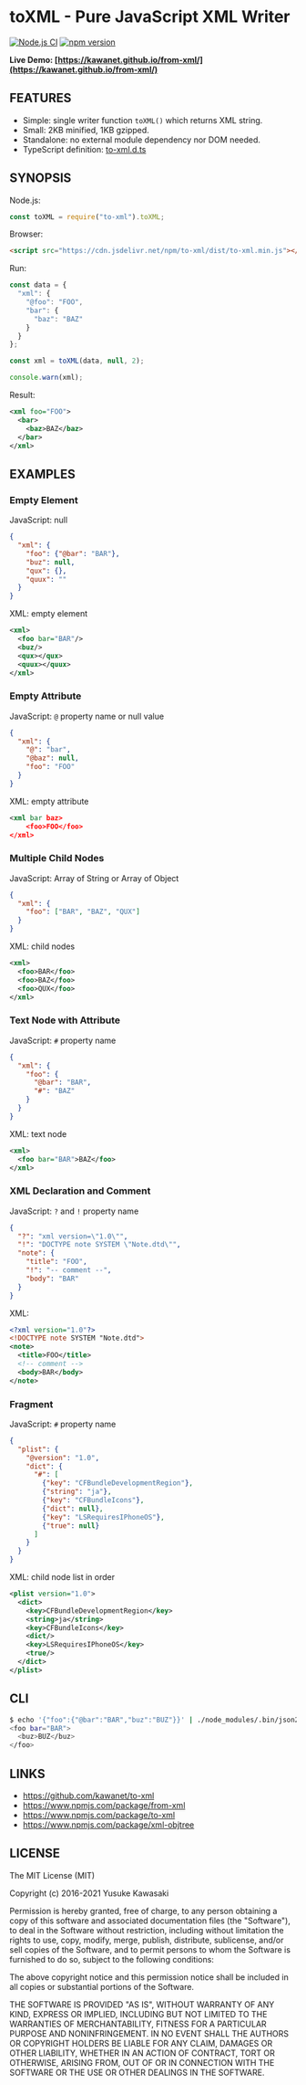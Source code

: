 # toXML - Pure JavaScript XML Writer

[![Node.js CI](https://github.com/kawanet/to-xml/workflows/Node.js%20CI/badge.svg?branch=main)](https://github.com/kawanet/to-xml/actions/)
[![npm version](https://badge.fury.io/js/to-xml.svg)](https://www.npmjs.com/package/to-xml)

**Live Demo: [https://kawanet.github.io/from-xml/](https://kawanet.github.io/from-xml/)**

## FEATURES

- Simple: single writer function `toXML()` which returns XML string.
- Small: 2KB minified, 1KB gzipped.
- Standalone: no external module dependency nor DOM needed.
- TypeScript definition: [to-xml.d.ts](https://github.com/kawanet/to-xml/blob/master/to-xml.d.ts)

## SYNOPSIS

Node.js:

```js
const toXML = require("to-xml").toXML;
```

Browser:

```html
<script src="https://cdn.jsdelivr.net/npm/to-xml/dist/to-xml.min.js"></script>
```

Run:

```js
const data = {
  "xml": {
    "@foo": "FOO",
    "bar": {
      "baz": "BAZ"
    }
  }
};

const xml = toXML(data, null, 2);

console.warn(xml);
```

Result:

```xml
<xml foo="FOO">
  <bar>
    <baz>BAZ</baz>
  </bar>
</xml>
```

## EXAMPLES

### Empty Element

JavaScript: null

```json
{
  "xml": {
    "foo": {"@bar": "BAR"},
    "buz": null,
    "qux": {},
    "quux": ""
  }
}
```

XML: empty element

```xml
<xml>
  <foo bar="BAR"/>
  <buz/>
  <qux></qux>
  <quux></quux>
</xml>
```

### Empty Attribute

JavaScript: `@` property name or null value

```json
{
  "xml": {
    "@": "bar",
    "@baz": null,
    "foo": "FOO"
  }
}
```

XML: empty attribute

```xml
<xml bar baz>
    <foo>FOO</foo>
</xml>
```

### Multiple Child Nodes

JavaScript: Array of String or Array of Object

```json
{
  "xml": {
    "foo": ["BAR", "BAZ", "QUX"]
  }
}
```

XML: child nodes

```xml
<xml>
  <foo>BAR</foo>
  <foo>BAZ</foo>
  <foo>QUX</foo>
</xml>
```

### Text Node with Attribute

JavaScript: `#` property name

```json
{
  "xml": {
    "foo": {
      "@bar": "BAR",
      "#": "BAZ"
    }
  }
}
```

XML: text node

```xml
<xml>
  <foo bar="BAR">BAZ</foo>
</xml>
```

### XML Declaration and Comment

JavaScript: `?` and `!` property name

```json
{
  "?": "xml version=\"1.0\"",
  "!": "DOCTYPE note SYSTEM \"Note.dtd\"",
  "note": {
    "title": "FOO",
    "!": "-- comment --",
    "body": "BAR"
  }
}
```

XML:

```xml
<?xml version="1.0"?>
<!DOCTYPE note SYSTEM "Note.dtd">
<note>
  <title>FOO</title>
  <!-- comment -->
  <body>BAR</body>
</note>
```

### Fragment

JavaScript: `#` property name

```json
{
  "plist": {
    "@version": "1.0",
    "dict": {
      "#": [
        {"key": "CFBundleDevelopmentRegion"},
        {"string": "ja"},
        {"key": "CFBundleIcons"},
        {"dict": null},
        {"key": "LSRequiresIPhoneOS"},
        {"true": null}
      ]
    }
  }
}
```

XML: child node list in order

```xml
<plist version="1.0">
  <dict>
    <key>CFBundleDevelopmentRegion</key>
    <string>ja</string>
    <key>CFBundleIcons</key>
    <dict/>
    <key>LSRequiresIPhoneOS</key>
    <true/>
  </dict>
</plist>
```

## CLI

```sh
$ echo '{"foo":{"@bar":"BAR","buz":"BUZ"}}' | ./node_modules/.bin/json2xml -2
<foo bar="BAR">
  <buz>BUZ</buz>
</foo>
```

## LINKS

- https://github.com/kawanet/to-xml
- https://www.npmjs.com/package/from-xml
- https://www.npmjs.com/package/to-xml
- https://www.npmjs.com/package/xml-objtree

## LICENSE

The MIT License (MIT)

Copyright (c) 2016-2021 Yusuke Kawasaki

Permission is hereby granted, free of charge, to any person obtaining a copy
of this software and associated documentation files (the "Software"), to deal
in the Software without restriction, including without limitation the rights
to use, copy, modify, merge, publish, distribute, sublicense, and/or sell
copies of the Software, and to permit persons to whom the Software is
furnished to do so, subject to the following conditions:

The above copyright notice and this permission notice shall be included in all
copies or substantial portions of the Software.

THE SOFTWARE IS PROVIDED "AS IS", WITHOUT WARRANTY OF ANY KIND, EXPRESS OR
IMPLIED, INCLUDING BUT NOT LIMITED TO THE WARRANTIES OF MERCHANTABILITY,
FITNESS FOR A PARTICULAR PURPOSE AND NONINFRINGEMENT. IN NO EVENT SHALL THE
AUTHORS OR COPYRIGHT HOLDERS BE LIABLE FOR ANY CLAIM, DAMAGES OR OTHER
LIABILITY, WHETHER IN AN ACTION OF CONTRACT, TORT OR OTHERWISE, ARISING FROM,
OUT OF OR IN CONNECTION WITH THE SOFTWARE OR THE USE OR OTHER DEALINGS IN THE
SOFTWARE.
